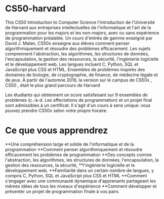 # CS50-harvard
This CS50 Introduction to Computer Science l'introduction de l'Université de Harvard aux entreprises intellectuelles de l'informatique et l'art de la programmation pour les majors et les non-majors, avec ou sans expérience de programmation préalable. Un cours d'entrée de gamme enseigné par David J. Malan, CS50x enseigne aux élèves comment penser algorithmiquement et résoudre des problèmes efficacement. Les sujets comprennent l'abstraction, les algorithmes, les structures de données, l'encapsulation, la gestion des ressources, la sécurité, l'ingénierie logicielle et le développement web. Les langues incluent C, Python, SQL et JavaScript plus CSS et HTML. Ensembles de problèmes inspirés des domaines de biologie, de cryptographie, de finance, de médecine légale et de jeux. À partir de l'automne 2016, la version sur le campus de CS50x , CS50 , était le plus grand parcours de Harvard

Les étudiants qui obtiennent un score satisfaisant sur 9 ensembles de problèmes (c.-à-d. Les affectations de programmation) et un projet final sont admissibles à un certificat. Il s'agit d'un cours à sens unique: vous pouvez prendre CS50x selon votre propre horaire.

# Ce que vous apprendrez

**Une compréhension large et solide de l'informatique et de la programmation
**Comment penser algorithmiquement et résoudre efficacement les problèmes de programmation
**Des concepts comme l'abstraction, les algorithmes, les structures de données, l'encapsulation, la gestion des ressources, la sécurité, **l'ingénierie logicielle et le développement web.
**Familiarité dans un certain nombre de langues, y compris C, Python, SQL et JavaScript plus CSS et HTML
**Comment s'engager avec une communauté dynamique d'apprenants partageant les mêmes idées de tous les niveaux d'expérience
**Comment développer et présenter un projet de programmation finale à vos pairs
